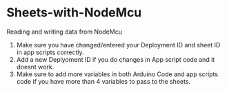 # Sheets-with-NodeMcu
Reading and writing data from NodeMcu
1. Make sure you have changed/entered your Deployment ID and sheet ID in app scripts correctly.
2. Add a new Deplyoment ID if you do changes in App script code and it doesnt work.
3. Make sure to add more variables in both Arduino Code and app scripts code if you have more than 4 variables to pass to the sheets.
